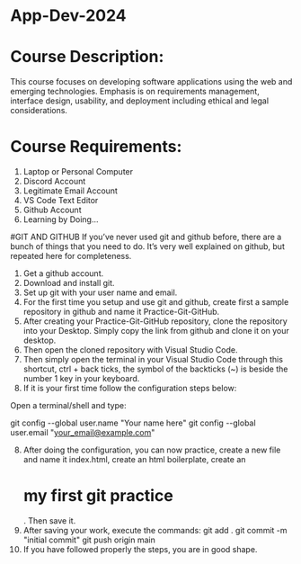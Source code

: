 # App-Dev-2024

# Course Description: 
This course focuses on developing software applications using the web and emerging technologies. Emphasis is on requirements management, interface design, usability, and deployment including ethical and legal considerations.

# Course Requirements:
1. Laptop or Personal Computer
2. Discord Account
3. Legitimate Email Account
4. VS Code Text Editor
5. Github Account
6. Learning by Doing...

#GIT AND GITHUB
If you’ve never used git and github before, there are a bunch of things that you need to do. It’s very well explained on github, but repeated here for completeness.

1. Get a github account.
2. Download and install git.
3. Set up git with your user name and email.
4. For the first time you setup and use git and github, create first a sample repository in github and name it Practice-Git-GitHub.
5. After creating your Practice-Git-GitHub repository, clone the repository into your Desktop. Simply copy the link from github and clone it on your desktop.
6. Then open the cloned repository with Visual Studio Code.
7. Then simply open the terminal in your Visual Studio Code through this shortcut, ctrl + back ticks, the symbol of the backticks (~) is beside the number 1 key in your keyboard.
8. If it is your first time follow the configuration steps below:

Open a terminal/shell and type:

git config --global user.name "Your name here"
git config --global user.email "your_email@example.com"

8. After doing the configuration, you can now practice, create a new file and name it index.html, create an html boilerplate, create an <h1>my first git practice</h1>. Then save it.
9. After saving your work, execute the commands:
git add .
git commit -m "initial commit"
git push origin main
10. If you have followed properly the steps, you are in good shape.

